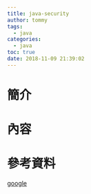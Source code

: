 ```yaml
---
title: java-security
author: tommy
tags:
  - java
categories:
  - java
toc: true
date: 2018-11-09 21:39:02
---
```


# 簡介



<!--more-->
# 內容


# 參考資料
[google](http://www.google.com)


